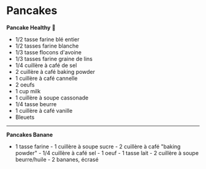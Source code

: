 # Pancakes

**Pancake Healthy** 🙂 

* 1/2 tasse farine blé entier
* 1/2 tasses farine blanche
* 1/3 tasse flocons d'avoine
* 1/3 tasses farine graine de lins
* 1/4 cuillère à café de sel
* 2 cuillère à café baking powder
* 1 cuillère à café cannelle
* 2 oeufs
* 1 cup milk
* 1 cuillère à soupe cassonade 
* 1/4 tasse beurre
* 1 cuillère à café vanille
* Bleuets 

---

**Pancakes Banane**

- 1 tasse farine
- 1 cuillère à soupe sucre
- 2 cuillère à café "baking powder"
- 1/4 cuillère à café sel
- 1 oeuf
- 1 tasse lait
- 2 cuillère à soupe beurre/huile
- 2 bananes, écrasé

